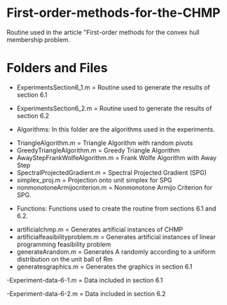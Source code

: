 # First-order-methods-for-the-CHMP
Routine used in the article "First-order methods for the convex hull membership problem.

# Folders and Files
- ExperimentsSection6_1.m = Routine used to generate the results of section 6.1
- ExperimentsSection6_2.m = Routine used to generate the results of section 6.2

- Algorithms: In this folder are the algorithms used in the experiments.
* TriangleAlgorithm.m = Triangle Algorithm with random pivots
* GreedyTriangleAlgorithm.m = Greedy Triangle Algorithm
* AwayStepFrankWolfeAlgorithm.m = Frank Wolfe Algorithm with Away Step
* SpectralProjectedGradient.m = Spectral Projected Gradient (SPG)
* simplex_proj.m = Projection onto unit simplex for SPG
* nonmonotoneArmijocriterion.m = Nonmonotone Armijo Criterion for SPG.

- Functions: Functions used to create the routine from sections 6.1 and 6.2.
* artificialchmp.m = Generates artificial instances of CHMP
* artificialfeasibilityproblem.m = Generates artificial instances of linear programming feasibility problem
* generateArandom.m = Generates A randomly according to a uniform distribution on the unit ball of Rm
* generatesgraphics.m = Generates the graphics in section 6.1

-Experiment-data-6-1.m = Data included in section 6.1

-Experiment-data-6-2.m = Data included in section 6.2